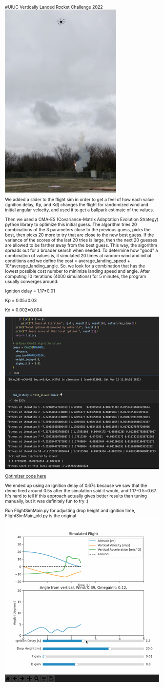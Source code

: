 #UIUC Vertically Landed Rocket Challenge 2022
<a><img src="rocket.png" align="top" height="600" ></a>


We added a slider to the flight sim in order to get a feel of how each value (ignition delay, Kp, and Kd) changes the flight for randomized wind and initial angular velocity, and used it to get a ballpark estimate of the values.

Then we used a CMA-ES (Covariance-Matrix Adaptation Evolution Strategy) python library to optimize this initial guess. The algorithm tries 20 combinations of the 3 parameters close to the previous guess, picks the best, then picks 20 more to try that are close to the new best guess. If the variance of the scores of the last 20 tries is large, then the next 20 guesses are allowed to be farther away from the best guess. This way, the algorithm spreads out for a broader search when needed. To determine how "good" a combination of values is, it simulated 20 times at random wind and initial conditions and we define the cost = average_landing_speed + 10*average_landing_angle. So, we look for a combination that has the lowest possible cost number to minimize landing speed and angle. After computing 10 iterations (4000 simulations) for 5 minutes, the program usually converges around:

Ignition delay = 1.17±0.01

Kp = 0.05±0.03

Kd = 0.002±0.004

<a><img src="output.png" align="top" height="500" ></a>

[Optimizer code here](https://github.com/qwertpas/FlightSim/blob/master/vlr_cma.ipynb)

We ended up using an ignition delay of 0.67s because we saw that the demo fired around 0.5s after the simulation said it would, and 1.17-0.5=0.67.
It's hard to tell if this approach actually gives better results than tuning manually, but it was definitely fun to try :)

Run FlightSimMain.py for adjusting drop height and ignition time, FlightSimMain_old.py is the original
![sliders](sliders.gif)
